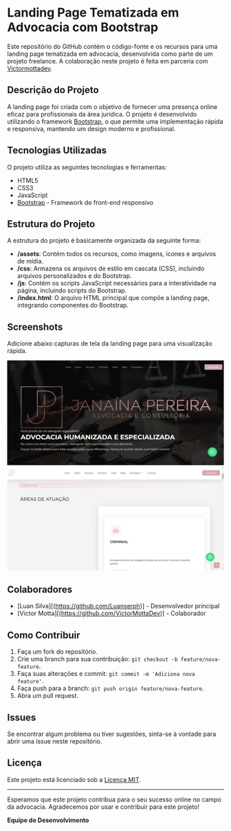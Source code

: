 # Landing Page Tematizada em Advocacia com Bootstrap

Este repositório do GitHub contém o código-fonte e os recursos para uma landing page tematizada em advocacia, desenvolvida como parte de um projeto freelance. A colaboração neste projeto é feita em parceria com [Victormottadev](https://github.com/VictorMottaDev).

## Descrição do Projeto

A landing page foi criada com o objetivo de fornecer uma presença online eficaz para profissionais da área jurídica. O projeto é desenvolvido utilizando o framework [Bootstrap](https://getbootstrap.com/), o que permite uma implementação rápida e responsiva, mantendo um design moderno e profissional.

## Tecnologias Utilizadas

O projeto utiliza as seguintes tecnologias e ferramentas:

- HTML5
- CSS3
- JavaScript
- [Bootstrap](https://getbootstrap.com/) - Framework de front-end responsivo

## Estrutura do Projeto

A estrutura do projeto é basicamente organizada da seguinte forma:

- **/assets**: Contém todos os recursos, como imagens, ícones e arquivos de mídia.
- **/css**: Armazena os arquivos de estilo em cascata (CSS), incluindo arquivos personalizados e do Bootstrap.
- **/js**: Contém os scripts JavaScript necessários para a interatividade na página, incluindo scripts do Bootstrap.
- **/index.html**: O arquivo HTML principal que compõe a landing page, integrando componentes do Bootstrap.

## Screenshots
Adicione abaixo capturas de tela da landing page para uma visualização rápida.

![Screenshot 1](/screenshots/screenshot-1.jpg)
![Screenshot 2](/screenshots/screenshot-2.jpg)

## Colaboradores

- [Luan Silva][(https://github.com/Luanserph)] - Desenvolvedor principal
- [Victor Motta][(https://github.com/VictorMottaDev)] - Colaborador

## Como Contribuir

1. Faça um fork do repositório.
2. Crie uma branch para sua contribuição: `git checkout -b feature/nova-feature`.
3. Faça suas alterações e commit: `git commit -m 'Adiciona nova feature'`.
4. Faça push para a branch: `git push origin feature/nova-feature`.
5. Abra um pull request.

## Issues

Se encontrar algum problema ou tiver sugestões, sinta-se à vontade para abrir uma issue neste repositório.

## Licença

Este projeto está licenciado sob a [Licença MIT](LICENSE).

---

Esperamos que este projeto contribua para o seu sucesso online no campo da advocacia. Agradecemos por usar e contribuir para este projeto!

**Equipe de Desenvolvimento**
